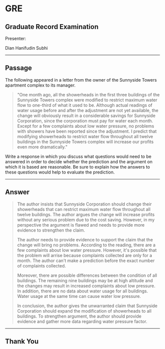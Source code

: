 <!-- classes: title -->

# GRE
## Graduate Record Examination

<!-- block-start: grid -->
Presenter:
<!-- account: github, dhanifudin -->
Dian Hanifudin Subhi
<!-- block-end -->

---

<!-- section-title: Passage -->

## Passage

The following appeared in a letter from the owner of the Sunnyside Towers
apartment complex to its manager.

> "One month ago, all the showerheads in the first three buildings of the
> Sunnyside Towers complex were modified to restrict maximum water flow to
> one-third of what it used to be. Although actual readings of water usage
> before and after the adjustment are not yet available, the change will
> obviously result in a considerable savings for Sunnyside Corporation, since
> the corporation must pay for water each month. Except for a few complaints
> about low water pressure, no problems with showers have been reported since
> the adjustment. I predict that modifying showerheads to restrict water flow
> throughout all twelve buildings in the Sunnyside Towers complex will increase
> our profits even more dramatically."

Write a response in which you discuss what questions would need to be answered
in order to decide whether the prediction and the argument on which it is based
are reasonable. Be sure to explain how the answers to these questions would help
to evaluate the prediction.

---

<!-- section-title: Answer -->

## Answer

> The author insists that Sunnyside Corporation should change their showerheads
> that can restrict maximum water flow throughout all twelve buildings. The author
> argues the change will increase profits without any serious problem due to the
> cost saving. However, in my perspective the argument is flawed and needs to
> provide more evidence to strengthen the claim.
>
> The author needs to provide evidence to support the claim that the change will
> bring no problems. According to the reading, there are a few complaints about
> low water pressure. However, it's possible that the problem will arrise because
> complaints collected are only for a month. The author can't make a prediction
> before the exact number of complaints collected.
>
> Moreover, there are possible differences between the condition of all buildings.
> The remaining nine buildings may be at high altitude and the changes may result
> in increased complaints about low pressure. In addition, there are no data about
> water usage for all buildings. Water usage at the same time can cause water low
> pressure.
>
> In conclusion, the author gives the unwarranted claim that Sunnyside Corporation
> should expand the modification of showerheads to all buildings. To strengthen
> argument, the author should provide evidence and gather more data regarding
> water pressure factor.

---

<!-- section-title: Thank You -->

## Thank You
